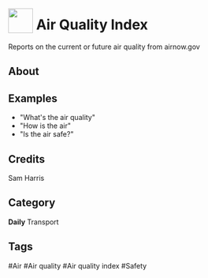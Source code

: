 # <img src="https://raw.githack.com/FortAwesome/Font-Awesome/master/svgs/solid/wind.svg" card_color="#8CE0FE" width="50" height="50" style="vertical-align:bottom"/> Air Quality Index
Reports on the current or future air quality from airnow.gov

## About


## Examples
* "What's the air quality"
* "How is the air"
* "Is the air safe?"

## Credits
Sam Harris

## Category
**Daily**
Transport

## Tags
#Air
#Air quality
#Air quality index
#Safety


